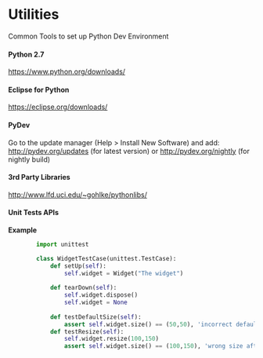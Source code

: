 # Utilities
Common Tools to set up Python Dev Environment

#### Python 2.7
https://www.python.org/downloads/

#### Eclipse for Python
https://eclipse.org/downloads/

#### PyDev
Go to the update manager (Help > Install New Software) and add: 
http://pydev.org/updates   (for latest version)   or 
http://pydev.org/nightly   (for nightly build)  


#### 3rd Party Libraries
http://www.lfd.uci.edu/~gohlke/pythonlibs/

#### Unit Tests APIs
**Example**
```python
        import unittest

        class WidgetTestCase(unittest.TestCase):
            def setUp(self):
                self.widget = Widget("The widget")
   
            def tearDown(self):
                self.widget.dispose()
                self.widget = None
   
            def testDefaultSize(self):
                assert self.widget.size() == (50,50), 'incorrect default size'
            def testResize(self):
                self.widget.resize(100,150)
                assert self.widget.size() == (100,150), 'wrong size after resize'
```  
